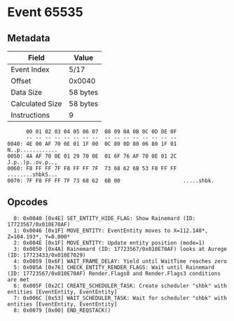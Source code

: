 # Event 65535

## Metadata

| Field           | Value    |
|-----------------|----------|
| Event Index     | 5/17     |
| Offset          | 0x0040   |
| Data Size       | 58 bytes |
| Calculated Size | 58 bytes |
| Instructions    | 9        |

```
      00 01 02 03 04 05 06 07  08 09 0A 0B 0C 0D 0E 0F
      -- -- -- -- -- -- -- --  -- -- -- -- -- -- -- --
0040: 4E 00 AF 70 0E 01 1F 00  0C 80 0D 80 06 80 1F 01  N..p............
0050: 4A AF 70 0E 01 29 70 0E  01 6F 76 AF 70 0E 01 2C  J.p..)p..ov.p..,
0060: F8 FF FF 7F F8 FF FF 7F  73 68 62 6B 53 F8 FF FF  ........shbkS...
0070: 7F F8 FF FF 7F 73 68 62  6B 00                    .....shbk.      
```

## Opcodes

```
  0: 0x0040 [0x4E] SET_ENTITY_HIDE_FLAG: Show Rainemard (ID: 17723567/0x010E70AF)
  1: 0x0046 [0x1F] MOVE_ENTITY: EventEntity moves to X=112.148*, Z=104.193*, Y=0.000*
  2: 0x004E [0x1F] MOVE_ENTITY: Update entity position (mode=1)
  3: 0x0050 [0x4A] Rainemard (ID: 17723567/0x010E70AF) looks at Aurege (ID: 17723433/0x010E7029)
  4: 0x0059 [0x6F] WAIT_FRAME_DELAY: Yield until WaitTime reaches zero
  5: 0x005A [0x76] CHECK_ENTITY_RENDER_FLAGS: Wait until Rainemard (ID: 17723567/0x010E70AF) Render.Flags0 and Render.Flags3 conditions are met
  6: 0x005F [0x2C] CREATE_SCHEDULER_TASK: Create scheduler "shbk" with entities [EventEntity, EventEntity]
  7: 0x006C [0x53] WAIT_SCHEDULER_TASK: Wait for scheduler "shbk" with entities [EventEntity, EventEntity]
  8: 0x0079 [0x00] END_REQSTACK()
```
